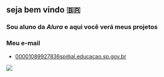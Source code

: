 ## **seja bem vindo** 🇧🇷

### Sou aluno da _Alura_ e aqui você verá meus projetos 
### Meu e-mail 
- 00001089927836sp@al.educacao.sp.gov.br

![](https://media.tenor.com/8siMDYo74AQAAAAM/cassio-corinthians.gif)

<!--
**Camargo031/Camargo031** is a ✨ _special_ ✨ repository because its `README.md` (this file) appears on your GitHub profile.

Here are some ideas to get you started:

- 🔭 I’m currently working on ...
- 🌱 I’m currently learning ...
- 👯 I’m looking to collaborate on ...
- 🤔 I’m looking for help with ...
- 💬 Ask me about ...
- 📫 How to reach me: ...
- 😄 Pronouns: ...
- ⚡ Fun fact: ...
-->
